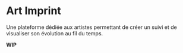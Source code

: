 # Art Imprint

Une plateforme dédiée aux artistes permettant de créer un suivi et de visualiser son évolution au fil du temps.

**WIP**